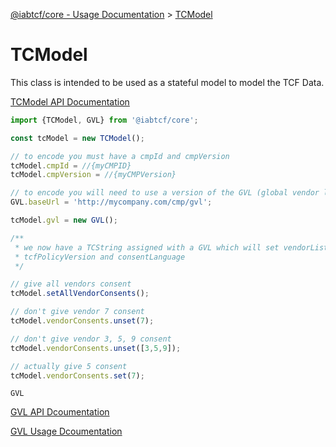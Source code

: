 [@iabtcf/core - Usage Documentation](README.md) > [TCModel](tcstring.md)

# TCModel

This class is intended to be used as a stateful model to model the TCF Data.

[TCModel API Documentation](../api/classes/tcmodel.md)

```javascript
import {TCModel, GVL} from '@iabtcf/core';

const tcModel = new TCModel();

// to encode you must have a cmpId and cmpVersion
tcModel.cmpId = //{myCMPID}
tcModel.cmpVersion = //{myCMPVersion}

// to encode you will need to use a version of the GVL (global vendor list)
GVL.baseUrl = 'http://mycompany.com/cmp/gvl';

tcModel.gvl = new GVL();

/**
 * we now have a TCString assigned with a GVL which will set vendorListVersion,
 * tcfPolicyVersion and consentLanguage
 */

// give all vendors consent
tcModel.setAllVendorConsents();

// don't give vendor 7 consent
tcModel.vendorConsents.unset(7);

// don't give vendor 3, 5, 9 consent
tcModel.vendorConsents.unset([3,5,9]);

// actually give 5 consent
tcModel.vendorConsents.set(7);

```
`GVL`

[GVL API Dcoumentation](../api/classes/gvl.md)

[GVL Usage Dcoumentation](gvl.md)
